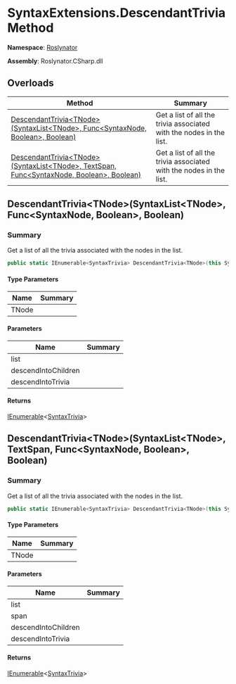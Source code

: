 # SyntaxExtensions\.DescendantTrivia Method

**Namespace**: [Roslynator](../../README.md)

**Assembly**: Roslynator\.CSharp\.dll

## Overloads

| Method | Summary |
| ------ | ------- |
| [DescendantTrivia\<TNode>(SyntaxList\<TNode>, Func\<SyntaxNode, Boolean>, Boolean)](#Roslynator_SyntaxExtensions_DescendantTrivia__1_Microsoft_CodeAnalysis_SyntaxList___0__System_Func_Microsoft_CodeAnalysis_SyntaxNode_System_Boolean__System_Boolean_) | Get a list of all the trivia associated with the nodes in the list\. |
| [DescendantTrivia\<TNode>(SyntaxList\<TNode>, TextSpan, Func\<SyntaxNode, Boolean>, Boolean)](#Roslynator_SyntaxExtensions_DescendantTrivia__1_Microsoft_CodeAnalysis_SyntaxList___0__Microsoft_CodeAnalysis_Text_TextSpan_System_Func_Microsoft_CodeAnalysis_SyntaxNode_System_Boolean__System_Boolean_) | Get a list of all the trivia associated with the nodes in the list\. |

## DescendantTrivia\<TNode>\(SyntaxList\<TNode>, Func\<SyntaxNode, Boolean>, Boolean\)<a name="Roslynator_SyntaxExtensions_DescendantTrivia__1_Microsoft_CodeAnalysis_SyntaxList___0__System_Func_Microsoft_CodeAnalysis_SyntaxNode_System_Boolean__System_Boolean_"></a>

### Summary

Get a list of all the trivia associated with the nodes in the list\.

```csharp
public static IEnumerable<SyntaxTrivia> DescendantTrivia<TNode>(this SyntaxList<TNode> list, Func<SyntaxNode, bool> descendIntoChildren = null, bool descendIntoTrivia = false) where TNode : Microsoft.CodeAnalysis.SyntaxNode
```

#### Type Parameters

| Name | Summary |
| ---- | ------- |
| TNode | |

#### Parameters

| Name | Summary |
| ---- | ------- |
| list | |
| descendIntoChildren | |
| descendIntoTrivia | |

#### Returns

[IEnumerable](https://docs.microsoft.com/en-us/dotnet/api/system.collections.generic.ienumerable-1)\<[SyntaxTrivia](https://docs.microsoft.com/en-us/dotnet/api/microsoft.codeanalysis.syntaxtrivia)>

## DescendantTrivia\<TNode>\(SyntaxList\<TNode>, TextSpan, Func\<SyntaxNode, Boolean>, Boolean\)<a name="Roslynator_SyntaxExtensions_DescendantTrivia__1_Microsoft_CodeAnalysis_SyntaxList___0__System_Func_Microsoft_CodeAnalysis_SyntaxNode_System_Boolean__System_Boolean_"></a>

### Summary

Get a list of all the trivia associated with the nodes in the list\.

```csharp
public static IEnumerable<SyntaxTrivia> DescendantTrivia<TNode>(this SyntaxList<TNode> list, TextSpan span, Func<SyntaxNode, bool> descendIntoChildren = null, bool descendIntoTrivia = false) where TNode : Microsoft.CodeAnalysis.SyntaxNode
```

#### Type Parameters

| Name | Summary |
| ---- | ------- |
| TNode | |

#### Parameters

| Name | Summary |
| ---- | ------- |
| list | |
| span | |
| descendIntoChildren | |
| descendIntoTrivia | |

#### Returns

[IEnumerable](https://docs.microsoft.com/en-us/dotnet/api/system.collections.generic.ienumerable-1)\<[SyntaxTrivia](https://docs.microsoft.com/en-us/dotnet/api/microsoft.codeanalysis.syntaxtrivia)>

